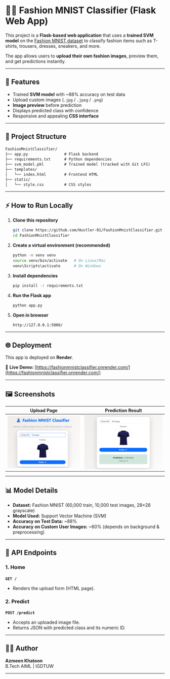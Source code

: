 # 🧥👟 Fashion MNIST Classifier (Flask Web App)

This project is a **Flask-based web application** that uses a **trained SVM model** on the [Fashion MNIST dataset](https://github.com/zalandoresearch/fashion-mnist) to classify fashion items such as T-shirts, trousers, dresses, sneakers, and more.  

The app allows users to **upload their own fashion images**, preview them, and get predictions instantly.

---

## 🚀 Features
- Trained **SVM model** with ~88% accuracy on test data  
- Upload custom images (`.jpg` / `.jpeg` / `.png`)  
- **Image preview** before prediction  
- Displays predicted class with confidence  
- Responsive and appealing **CSS interface**  

---

## 📂 Project Structure
```plaintext
FashionMnistClassifier/
├── app.py                # Flask backend
├── requirements.txt      # Python dependencies
├── svm_model.pkl         # Trained model (tracked with Git LFS)
├── templates/
│   └── index.html        # Frontend HTML
├── static/
│   └── style.css         # CSS styles
```

---

## ⚡ How to Run Locally

1. **Clone this repository**
   ```bash
   git clone https://github.com/Hustler-01/FashionMnistClassifier.git
   cd FashionMnistClassifier
   ```

2. **Create a virtual environment (recommended)**
   ```bash
   python -m venv venv
   source venv/bin/activate   # On Linux/Mac
   venv\Scripts\activate      # On Windows
   ```

3. **Install dependencies**
   ```bash
   pip install -r requirements.txt
   ```

4. **Run the Flask app**
   ```bash
   python app.py
   ```

5. **Open in browser**
   ```
   http://127.0.0.1:5000/
   ```

---

## 🌐 Deployment

This app is deployed on **Render**.  

🔗 **Live Demo:** [https://fashionmnistclassifier.onrender.com/](https://fashionmnistclassifier.onrender.com/)

---

## 🖼️ Screenshots 

| Upload Page | Prediction Result |
|-------------|------------------|
| ![Upload](screenshots/upload.png) | ![Prediction](screenshots/prediction.png) |

---

## 📊 Model Details
- **Dataset:** Fashion MNIST (60,000 train, 10,000 test images, 28×28 grayscale)  
- **Model Used:** Support Vector Machine (SVM)  
- **Accuracy on Test Data:** ~88%  
- **Accuracy on Custom User Images:** ~60% (depends on background & preprocessing)  

---

## 📡 API Endpoints

### 1. Home
**`GET /`**  
- Renders the upload form (HTML page).  

### 2. Predict
**`POST /predict`**  
- Accepts an uploaded image file.  
- Returns JSON with predicted class and its numeric ID.

---

## 👩‍💻 Author
**Azmeen Khatoon**  
B.Tech AIML | IGDTUW  

---
